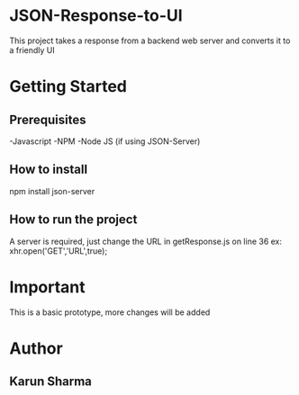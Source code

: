 # JSON-Response-to-UI
This project takes a response from a backend web server and converts it to a friendly UI

# Getting Started

## Prerequisites
-Javascript
-NPM
-Node JS (if using JSON-Server)

## How to install
npm install json-server

## How to run the project
A server is required, just change the URL in getResponse.js on line 36
ex: xhr.open('GET','URL',true);

# Important
This is a basic prototype, more changes will be added

# Author
## Karun Sharma
